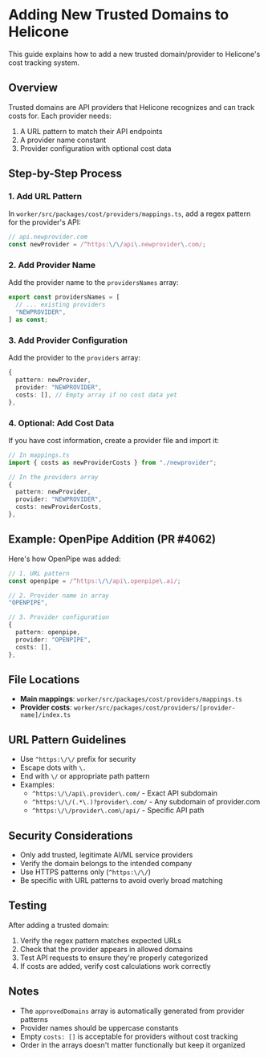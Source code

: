 # Adding New Trusted Domains to Helicone

This guide explains how to add a new trusted domain/provider to Helicone's cost tracking system.

## Overview

Trusted domains are API providers that Helicone recognizes and can track costs for. Each provider needs:

1. A URL pattern to match their API endpoints
2. A provider name constant
3. Provider configuration with optional cost data

## Step-by-Step Process

### 1. Add URL Pattern

In `worker/src/packages/cost/providers/mappings.ts`, add a regex pattern for the provider's API:

```typescript
// api.newprovider.com
const newProvider = /^https:\/\/api\.newprovider\.com/;
```

### 2. Add Provider Name

Add the provider name to the `providersNames` array:

```typescript
export const providersNames = [
  // ... existing providers
  "NEWPROVIDER",
] as const;
```

### 3. Add Provider Configuration

Add the provider to the `providers` array:

```typescript
{
  pattern: newProvider,
  provider: "NEWPROVIDER",
  costs: [], // Empty array if no cost data yet
},
```

### 4. Optional: Add Cost Data

If you have cost information, create a provider file and import it:

```typescript
// In mappings.ts
import { costs as newProviderCosts } from "./newprovider";

// In the providers array
{
  pattern: newProvider,
  provider: "NEWPROVIDER",
  costs: newProviderCosts,
},
```

## Example: OpenPipe Addition (PR #4062)

Here's how OpenPipe was added:

```typescript
// 1. URL pattern
const openpipe = /^https:\/\/api\.openpipe\.ai/;

// 2. Provider name in array
"OPENPIPE",

// 3. Provider configuration
{
  pattern: openpipe,
  provider: "OPENPIPE",
  costs: [],
},
```

## File Locations

- **Main mappings**: `worker/src/packages/cost/providers/mappings.ts`
- **Provider costs**: `worker/src/packages/cost/providers/[provider-name]/index.ts`

## URL Pattern Guidelines

- Use `^https:\/\/` prefix for security
- Escape dots with `\.`
- End with `\/` or appropriate path pattern
- Examples:
  - `^https:\/\/api\.provider\.com/` - Exact API subdomain
  - `^https:\/\/(.*\.)?provider\.com/` - Any subdomain of provider.com
  - `^https:\/\/provider\.com\/api/` - Specific API path

## Security Considerations

- Only add trusted, legitimate AI/ML service providers
- Verify the domain belongs to the intended company
- Use HTTPS patterns only (`^https:\/\/`)
- Be specific with URL patterns to avoid overly broad matching

## Testing

After adding a trusted domain:

1. Verify the regex pattern matches expected URLs
2. Check that the provider appears in allowed domains
3. Test API requests to ensure they're properly categorized
4. If costs are added, verify cost calculations work correctly

## Notes

- The `approvedDomains` array is automatically generated from provider patterns
- Provider names should be uppercase constants
- Empty `costs: []` is acceptable for providers without cost tracking
- Order in the arrays doesn't matter functionally but keep it organized
